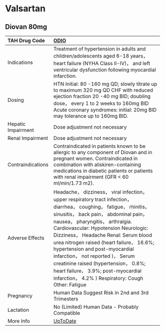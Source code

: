 # Valsartan

## Diovan 80mg

| TAH Drug Code      | [ODIO](https://www.tahsda.org.tw/drugs/hissearch.php?drug_code=ODIO)                                                                                                                                                                                                                                                                                                                                                                                                                                                                      |
|:-------------------|:------------------------------------------------------------------------------------------------------------------------------------------------------------------------------------------------------------------------------------------------------------------------------------------------------------------------------------------------------------------------------------------------------------------------------------------------------------------------------------------------------------------------------------------|
| Indications        | Treatment of hypertension in adults and children/adolescents aged 6-18 years， heart failure (NYHA Class II-IV)， and left ventricular dysfunction following myocardial infarction.                                                                                                                                                                                                                                                                                                                                                       |
| Dosing             | HTN Initial: 80 -160 mg QD; slowly titrate up to maximum 320 mg QD CHF with reduced ejection fraction 20 -40 mg BID; doubling dose， every 1 to 2 weeks to 160mg BID Acute coronary syndromes: initial: 20mg BID may tolerance up to 160mg BID.                                                                                                                                                                                                                                                                                           |
| Hepatic Impairment | Dose adjustment not necessary                                                                                                                                                                                                                                                                                                                                                                                                                                                                                                             |
| Renal Impairment   | Dose adjustment not necessary                                                                                                                                                                                                                                                                                                                                                                                                                                                                                                             |
| Contraindications  | Contraindicated in patients known to be allergic to any component of Diovan and in pregnant women. Contraindicated in combination with aliskiren-containing medications in diabetic patients or patients with renal impairment (GFR < 60 ml/min/1.73 m2).                                                                                                                                                                                                                                                                                 |
| Adverse Effects    | Headache， dizziness， viral infection， upper respiratory tract infection， diarrhea， coughing， fatigue， rhinitis， sinusitis， back pain， abdominal pain， nausea， pharyngitis， arthralgia. Cardiovascular: Hypotension Neurologic: Dizziness， Headache Renal: Serum blood urea nitrogen raised (heart failure， 16.6%; hypertension and post-myocardial infarction， not reported )， Serum creatinine raised (hypertension， 0.8%; heart failure， 3.9%; post-myocardial infarction， 4.2% ) Respiratory: Cough Other: Fatigue |
| Pregnancy          | Human Data Suggest Risk in 2nd and 3rd Trimesters                                                                                                                                                                                                                                                                                                                                                                                                                                                                                         |
| Lactation          | No (Limited) Human Data - Probably Compatible                                                                                                                                                                                                                                                                                                                                                                                                                                                                                             |
| More Info          | [UpToDate](https://www.uptodate.com/contents/valsartan-drug-information)                                                                                                                                                                                                                                                                                                                                                                                                                                                                  |

